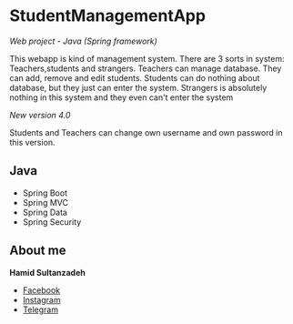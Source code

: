 # StudentManagementApp
<i> Web project - Java (Spring framework) </i>
<div>  
  
This webapp is kind of management system. There are 3 sorts in system: Teachers,students and strangers. Teachers can manage database. They can add, remove and edit students. Students can do nothing about database, but they just can enter the system. Strangers is absolutely nothing in this system and they even can't enter the system

<i> New version 4.0 </i>

Students and Teachers can change own username and own password in this version.

</div>

## Java
- Spring Boot
- Spring MVC
- Spring Data
- Spring Security

## About me
<b>Hamid Sultanzadeh</b>
- [Facebook](https://www.facebook.com/hamidsultanzadeh)
- [Instagram](https://www.instagram.com/hamidsultanzadeh/)
- [Telegram](https://t.me/hemid_sultan)
